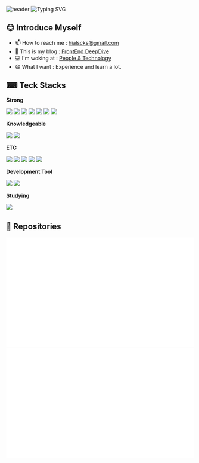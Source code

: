 ![header](https://capsule-render.vercel.app/api?type=Waving&color=timeGradient&height=230&section=header&text=KimMinchan95&fontAlign=65&fontAlignY=36&desc=FrontEnd&descAlign=88.5&descAlignY=50&animation=twinkling)
![Typing SVG](https://readme-typing-svg.herokuapp.com/?lines=Hello+World👋;Welcome+To+My+Github&height=45&size=32&color=1cff54)

😊 Introduce Myself
--

- 📫 How to reach me : hialscks@gmail.com
- 📗 This is my blog : [FrontEnd DeepDive](https://velog.io/@pest95)
- 💻 I'm woking at : [People & Technology](https://www.pntbiz.co.kr)
- 😄 What I want : Experience and learn a lot.

⌨ Teck Stacks
--

**Strong**

<img src="https://img.shields.io/badge/JavaScript-F7DF1E?style=flat&logo=JavaScript&logoColor=white"/> <img src="https://img.shields.io/badge/HTML-E34F26?style=flat&logo=HTML5&logoColor=white"/> <img src="https://img.shields.io/badge/CSS-1572B6?style=flat&logo=CSS3&logoColor=white"/> <img src="https://img.shields.io/badge/React-61DAFB?style=flat&logo=React&logoColor=white"/> 
<img src="https://img.shields.io/badge/Redux-764ABC?style=flat&logo=Redux&logoColor=white"/> <img src="https://img.shields.io/badge/StyledComponents-DB7093?style=flat&logo=styledComponents&logoColor=white"/> <img src="https://img.shields.io/badge/SASS-CC6699?style=flat&logo=SASS&logoColor=white"/>

**Knowledgeable**

<img src="https://img.shields.io/badge/Node.js-339933?style=flat&logo=Node.js&logoColor=white"/> <img src="https://img.shields.io/badge/MySQL-4479A1?style=flat&logo=MySQL&logoColor=white"/>

**ETC**

<img src="https://img.shields.io/badge/GitHub-181717?style=flat-square&logo=GitHub&logoColor=white"/> <img src="https://img.shields.io/badge/Figma-F24E1E?style=flat&logo=Figma&logoColor=white"/> <img src="https://img.shields.io/badge/Notion-000000?style=flat&logo=Notion&logoColor=white"/> <img src="https://img.shields.io/badge/Jenkins-D24939?style=flat&logo=Jenkins&logoColor=white"/> <img src="https://img.shields.io/badge/Slack-4A154B?style=flat&logo=Slack&logoColor=white"/>

**Development Tool**

<img src="https://img.shields.io/badge/IntelliJ IDEA-000000?style=flat-square&logo=IntelliJIDEA&logoColor=white"/> <img src="https://img.shields.io/badge/Visual Studio Code-007ACC?style=flat-square&logo=VisualStudioCode&logoColor=white"/>

**Studying**

<img src="https://img.shields.io/badge/TypeScript-3178C6?style=flat&logo=TypeScript&logoColor=white"/>


💾 Repositories
--

![](https://raw.githubusercontent.com/KimMinchan95/github-stats-transparent/output/generated/overview.svg)
![](https://raw.githubusercontent.com/KimMinchan95/github-stats-transparent/output/generated/languages.svg)

<!--
**KimMinchan95/KimMinchan95** is a ✨ _special_ ✨ repository because its `README.md` (this file) appears on your GitHub profile.

Here are some ideas to get you started:

- 🔭 I’m currently working on ...
- 🌱 I’m currently learning ...
- 👯 I’m looking to collaborate on ...
- 🤔 I’m looking for help with ...
- 💬 Ask me about ...
- 📫 How to reach me: ...
- 😄 Pronouns: ...
- ⚡ Fun fact: ...
-->
